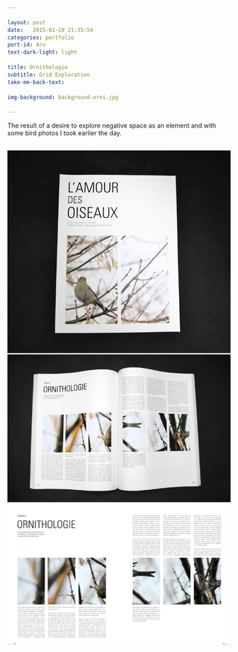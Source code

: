```yaml
---

layout: post
date:   2015-01-10 21:35:54
categories: portfolio
port-id: 4ru
text-dark-light: light

title: Ornithologie
subtitle: Grid Exploration
take-me-back-text:

img-background: background-orni.jpg

---
```


The result of a desire to explore negative space as an element and with some bird photos I took earlier the day.

<div class="image-container">
    <img class="clear" src=""/>
    <img class="w2" src="./img/work/orni/orni-cover.jpg"/>
    <img class="w2" src="./img/work/orni/orni-book.jpg"/>
    <img class="w2" src="./img/work/orni/orni-spread.jpg"/>
</div>